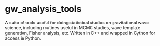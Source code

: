 # gw_analysis_tools

A suite of tools useful for doing statistical studies  on gravitational wave science, including routines useful in MCMC studies, wave template generation, Fisher analysis, etc. Written in C++ and wrapped in Cython for access in Python.
